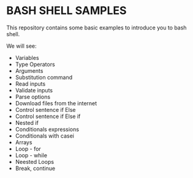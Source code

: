 # BASH SHELL SAMPLES

This repository contains some basic examples to introduce you to bash shell.  

We will see: 
-  Variables 
-  Type Operators 
- Arguments 
- Substitution command 
- Read inputs 
- Validate inputs 
- Parse options 
-  Download files from the internet 
- Control sentence if Else 
- Control sentence if Else if 
- Nested if 
- Conditionals expressions 
- Conditionals with casei
- Arrays
- Loop - for
- Loop - while
- Neested Loops
- Break, continue

